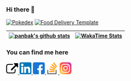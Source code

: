 ### Hi there 👋

[![Pokedex](https://github-readme-stats.vercel.app/api/pin/?username=panbak&repo=pokedex&title_color=1f2937&bg_color=ef4444&text_color=fff&hide_border=true)](https://github.com/panbak/pokedex) [![Food Delivery Template](https://github-readme-stats.vercel.app/api/pin/?username=panbak&repo=food-delivery-tailwind-template&title_color=1f2937&bg_color=fbbf24&text_color=fff&hide_border=true)](https://github.com/panbak/food-delivery-tailwind-template)

| [![panbak's github stats](https://github-readme-stats.vercel.app/api?username=panbak&show_icons=true&icon_color=4f46e5&title_color=4f46e5&custom_title=My%20Github%20Stats&include_all_commits=true&hide_border=true&hide_rank=true)](https://github.com/panbak/) | [![WakaTime Stats](https://github-readme-stats.vercel.app/api/wakatime?username=panbak&hide_border=true)](https://wakatime.com/@panbak) |
|:---:|:---:|

### You can find me here 
<p align="left">
  <a href="http://panbak.com" target="_blank"> <img src="https://github.com/panbak/panbak/blob/master/website.png?raw=true"> </a>
  <a href="https://www.linkedin.com/in/panbak/" target="_blank"> <img src="https://github.com/panbak/panbak/blob/master/linkedin.png?raw=true"> </a>
  <a href="https://facebook.com/panbak" target="_blank"> <img src="https://github.com/panbak/panbak/blob/master/facebook.png?raw=true"> </a>
  <a href="https://stackoverflow.com/users/12283299/panbak" target="_blank"> <img src="https://github.com/panbak/panbak/blob/master/stack-overflow.png?raw=true"> </a>
  <a href="https://instagram.com/panbak_" target="_blank"> <img src="https://github.com/panbak/panbak/blob/master/instagram.png?raw=true"> </a>
</p>
